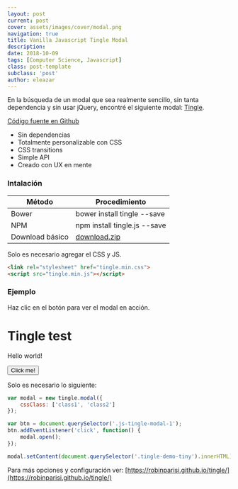 ```yaml
---
layout: post
current: post
cover: assets/images/cover/modal.png
navigation: true
title: Vanilla Javascript Tingle Modal
description:
date: 2018-10-09
tags: [Computer Science, Javascript]
class: post-template
subclass: 'post'
author: eleazar
---
```


En la búsqueda de un modal que sea realmente sencillo, sin tanta dependencia y sin usar jQuery, encontré el siguiente modal: [Tingle](https://robinparisi.github.io/tingle/).

[Código fuente en Github](https://github.com/robinparisi/tingle)

- Sin dependencias
- Totalmente personalizable con CSS
- CSS transitions
- Simple API
- Creado con UX en mente

### Intalación

|Método|Procedimiento|
|---|---|
|Bower|bower install tingle --save|
|NPM|npm install tingle.js --save|
|Download básico|[download.zip](https://github.com/robinparisi/tingle/archive/master.zip)|

Solo es necesario agregar el CSS y JS.

```html
<link rel="stylesheet" href="tingle.min.css">
<script src="tingle.min.js"></script>
```

### Ejemplo

Haz clic en el botón para ver el modal en acción.

<div class="tingle-demo tingle-demo-tiny hidden">
<h1>Tingle test</h1>
<p>Hello world!</p>
</div>

<button class="bg-red hover:bg-blue text-blue-dark font-semibold hover:text-white py-2 px-4 border border-blue hover:border-transparent rounded js-tingle-modal-1">Click me!</button>

Solo es necesario lo siguiente:

```javascript
var modal = new tingle.modal({
    cssClass: ['class1', 'class2']
});

var btn = document.querySelector('.js-tingle-modal-1');
btn.addEventListener('click', function() {
    modal.open();
});

modal.setContent(document.querySelector('.tingle-demo-tiny').innerHTML);
```

Para más opciones y configuración ver: [https://robinparisi.github.io/tingle/](https://robinparisi.github.io/tingle/)

<script>
var modal = new tingle.modal({
    cssClass: ['class1', 'class2']
});

var btn = document.querySelector('.js-tingle-modal-1');
btn.addEventListener('click', function() {
    modal.open();
});

modal.setContent(document.querySelector('.tingle-demo-tiny').innerHTML);
</script>
